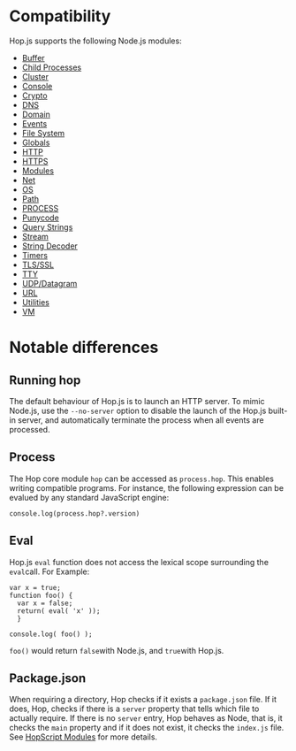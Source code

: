 
Compatibility
=============

Hop.js supports the following Node.js modules:

* [Buffer](https://nodejs.org/api/buffer.html)
* [Child Processes](https://nodejs.org/api/child\_process.html)
* [Cluster](https://nodejs.org/api/cluster.html)
* [Console](https://nodejs.org/api/console.html)
* [Crypto](https://nodejs.org/api/crypto.html)
* [DNS](https://nodejs.org/api/dns.html)
* [Domain](https://nodejs.org/api/domain.html)
* [Events](https://nodejs.org/api/events.html)
* [File System](https://nodejs.org/api/fs.html)
* [Globals](https://nodejs.org/api/globals.html)
* [HTTP](https://nodejs.org/api/http.html)
* [HTTPS](https://nodejs.org/api/https.html)
* [Modules](https://nodejs.org/api/modules.html)
* [Net](https://nodejs.org/api/net.html)
* [OS](https://nodejs.org/api/os.html)
* [Path](https://nodejs.org/api/path.html)
* [PROCESS](https://nodejs.org/api/process.html)
* [Punycode](https://nodejs.org/api/punycode.html)
* [Query Strings](https://nodejs.org/api/querystring.html)
* [Stream](https://nodejs.org/api/stream.html)
* [String Decoder](https://nodejs.org/api/string\_decoder.html)
* [Timers](https://nodejs.org/api/timers.html)
* [TLS/SSL](https://nodejs.org/api/tls.html)
* [TTY](https://nodejs.org/api/tty.html)
* [UDP/Datagram](https://nodejs.org/api/udp.html)
* [URL](https://nodejs.org/api/url.html)
* [Utilities](https://nodejs.org/api/util.html)
* [VM](https://nodejs.org/api/vm.html)


Notable differences
===================

Running hop
-----------
The default behaviour of Hop.js is to launch an HTTP server. To mimic
Node.js, use the `--no-server` option to disable the launch of the
Hop.js built-in server, and automatically terminate the process when
all events are processed.

Process
-------

The Hop core module `hop` can be accessed as `process.hop`. This enables
writing compatible programs. For instance, the following expression can
be evalued by any standard JavaScript engine:

```hopscript 
console.log(process.hop?.version)
```

Eval
----
Hop.js `eval` function does not access the lexical scope surrounding
the `eval`call.  For Example:

```hopscript 
var x = true;
function foo() {
  var x = false;
  return( eval( 'x' ));
  }

console.log( foo() );
```

`foo()` would return `false`with Node.js, and `true`with Hop.js.


Package.json
------------
When requiring a directory, Hop checks if it exists a `package.json`
file. If it does, Hop, checks if there is a `server` property that
tells which file to actually require. If there is no `server` entry,
Hop behaves as Node, that is, it checks the `main` property and
if it does not exist, it checks the `index.js` file.
See [HopScript Modules](01-module.html) for more details.


